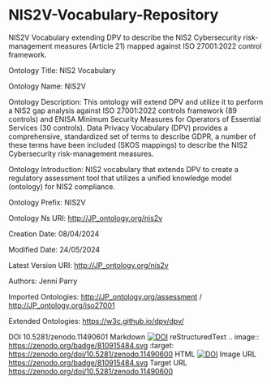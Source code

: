 # NIS2V-Vocabulary-Repository
NIS2V Vocabulary extending DPV to describe the NIS2 Cybersecurity risk-management measures (Article 21) mapped against ISO 27001:2022 control framework.

Ontology Title: 	NIS2 Vocabulary  

Ontology Name: 	NIS2V

Ontology Description: 	This ontology will extend DPV and utilize it to perform a NIS2 gap analysis against ISO 27001:2022 controls framework (89 controls) and ENISA Minimum Security Measures for Operators of Essential Services (30 controls). Data Privacy Vocabulary (DPV) provides a comprehensive, standardized set of terms to describe GDPR, a number of these terms have been included (SKOS mappings) to describe the NIS2 Cybersecurity risk-management measures.

Ontology Introduction: 	NIS2 vocabulary that extends DPV to create a regulatory assessment tool that utilizes a unified knowledge model (ontology) for NIS2 compliance.

Ontology Prefix: 	NIS2V

Ontology Ns URI: 	http://JP_ontology.org/nis2v

Creation Date: 	08/04/2024

Modified Date: 	24/05/2024

Latest Version URI: 	http://JP_ontology.org/nis2v

Authors: 	Jenni Parry

Imported Ontologies: 	http://JP_ontology.org/assessment / http://JP_ontology.org/iso27001

Extended Ontologies: 	https://w3c.github.io/dpv/dpv/

DOI
10.5281/zenodo.11490601
Markdown
[![DOI](https://zenodo.org/badge/810915484.svg)](https://zenodo.org/doi/10.5281/zenodo.11490600)
reStructuredText
.. image:: https://zenodo.org/badge/810915484.svg
  :target: https://zenodo.org/doi/10.5281/zenodo.11490600
HTML
<a href="https://zenodo.org/doi/10.5281/zenodo.11490600"><img src="https://zenodo.org/badge/810915484.svg" alt="DOI"></a>
Image URL
https://zenodo.org/badge/810915484.svg
Target URL
https://zenodo.org/doi/10.5281/zenodo.11490600
